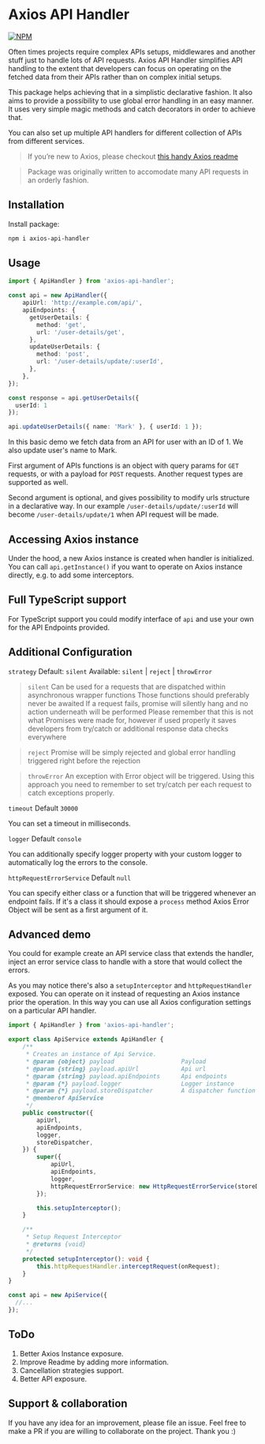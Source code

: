 # Axios API Handler

[![NPM](https://nodei.co/npm/axios-api-handler.png)](https://npmjs.org/package/axios-api-handler
)

Often times projects require complex APIs setups, middlewares and another stuff just to handle lots of API requests. Axios API Handler simplifies API handling to the extent that developers can focus on operating on the fetched data from their APIs rather than on complex initial setups.

This package helps achieving that in a simplistic declarative fashion. It also aims to provide a possibility to use global error handling in an easy manner. It uses very simple magic methods and catch decorators in order to achieve that.

You can also set up multiple API handlers for different collection of APIs from different services.


> If you’re new to Axios, please checkout [this handy Axios readme](https://github.com/axios/axios)

> Package was originally written to accomodate many API requests in an orderly fashion.

## Installation

Install package:
```bash
npm i axios-api-handler
```

## Usage

```typescript
import { ApiHandler } from 'axios-api-handler';

const api = new ApiHandler({
    apiUrl: 'http://example.com/api/',
    apiEndpoints: {
      getUserDetails: {
        method: 'get',
        url: '/user-details/get',
      },
      updateUserDetails: {
        method: 'post',
        url: '/user-details/update/:userId',
      },
    },
});

const response = api.getUserDetails({
  userId: 1
});

api.updateUserDetails({ name: 'Mark' }, { userId: 1 });
```
In this basic demo we fetch data from an API for user with an ID of 1. We also update user's name to Mark.

First argument of APIs functions is an object with query params for `GET` requests, or with a payload for `POST` requests. Another request types are supported as well.

Second argument is optional, and gives possibility to modify urls structure in a declarative way. In our example `/user-details/update/:userId` will become `/user-details/update/1` when API request will be made.

## Accessing Axios instance

Under the hood, a new Axios instance is created when handler is initialized. You can call `api.getInstance()` if you want to operate on Axios instance directly, e.g. to add some interceptors.


## Full TypeScript support

For TypeScript support you could modify interface of `api` and use your own for the API Endpoints provided.

## Additional Configuration
`strategy`
Default: `silent`
Available: `silent` | `reject` | `throwError`

> `silent`
> Can be used for a requests that are dispatched within asynchronous wrapper functions
> Those functions should preferably never be awaited
> If a request fails, promise will silently hang and no action underneath will be performed
> Please remember that this is not what Promises were made for, however if used properly it saves developers from try/catch or additional response data checks everywhere

> `reject`
> Promise will be simply rejected and global error handling triggered right before the rejection

> `throwError`
> An exception with Error object will be triggered. Using this approach you need to remember to set try/catch per each request to catch exceptions properly.

`timeout`
Default `30000`

You can set a timeout in milliseconds.

`logger`
Default `console`

You can additionally specify logger property with your custom logger to automatically log the errors to the console.

`httpRequestErrorService`
Default `null`

You can specify either class or a function that will be triggered whenever an endpoint fails. If it's a class it should expose a `process` method Axios Error Object will be sent as a first argument of it.

## Advanced demo

You could for example create an API service class that extends the handler, inject an error service class to handle with a store that would collect the errors.

As you may notice there's also a `setupInterceptor` and `httpRequestHandler` exposed. You can operate on it instead of requesting an Axios instance prior the operation. In this way you can use all Axios configuration settings on a particular API handler.


```typescript
import { ApiHandler } from 'axios-api-handler';

export class ApiService extends ApiHandler {
    /**
     * Creates an instance of Api Service.
     * @param {object} payload                   Payload
     * @param {string} payload.apiUrl            Api url
     * @param {string} payload.apiEndpoints      Api endpoints
     * @param {*} payload.logger                 Logger instance
     * @param {*} payload.storeDispatcher        A dispatcher function to dispatch data to the store
     * @memberof ApiService
     */
    public constructor({
        apiUrl,
        apiEndpoints,
        logger,
        storeDispatcher,
    }) {
        super({
            apiUrl,
            apiEndpoints,
            logger,
            httpRequestErrorService: new HttpRequestErrorService(storeDispatcher),
        });

        this.setupInterceptor();
    }

    /**
     * Setup Request Interceptor
     * @returns {void}
     */
    protected setupInterceptor(): void {
        this.httpRequestHandler.interceptRequest(onRequest);
    }
}

const api = new ApiService({
  //...
});
```

## ToDo
1) Better Axios Instance exposure.
2) Improve Readme by adding more information.
3) Cancellation strategies support.
4) Better API exposure.

## Support & collaboration

If you have any idea for an improvement, please file an issue. Feel free to make a PR if you are willing to collaborate on the project. Thank you :)
